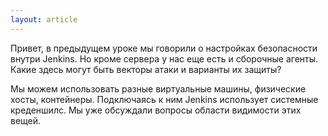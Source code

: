 ```yaml
---
layout: article
---
```

Привет, в предыдущем уроке мы говорили о настройках безопасности внутри Jenkins. Но кроме сервера у нас еще есть и сборочные агенты. Какие здесь могут быть векторы атаки и варианты их защиты?

Мы можем использовать разные виртуальные машины, физические хосты, контейнеры. Подключаясь к ним Jenkins использует системные креденшилс. Мы уже обсуждали вопросы области видимости этих вещей.
